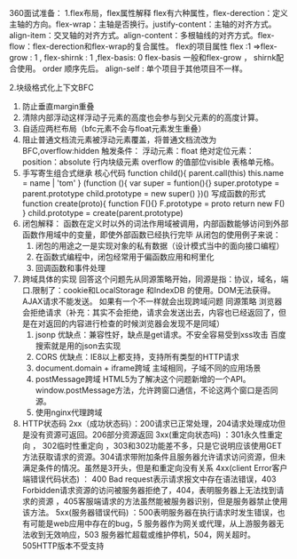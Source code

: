 360面试准备：
1.flex布局，flex属性解释
  flex有六种属性，flex-derection：定义主轴的方向。flex-wrap：主轴是否换行。justify-content：主轴的对齐方式。align-item：交叉轴的对齐方式。align-content：多根轴线的对齐方式。flex-flow：flex-derection和flex-wrap的复合属性。
  flex的项目属性
    flex :1 =>flex-grow : 1 , flex-shirnk : 1 ,flex-basis: 0 
    flex-basis 一般和flex-grow ， shirnk配合使用。
    order 顺序先后。 align-self : 单个项目于其他项目不一样。

2.块级格式化上下文BFC
  1. 防止垂直margin重叠
  2. 清除内部浮动这样浮动子元素的高度也会参与到父元素的的高度计算。
  3. 自适应两栏布局（bfc元素不会与float元素发生重叠）
  4. 阻止普通文档流元素被浮动元素覆盖，将普通文档流改为BFC,overflow:hidden
    触发条件： 
      浮动元素：float
      绝对定位元素： position：absolute
      行内块级元素
      overflow 的值部位visible 表格单元格。
3. 手写寄生组合式继承
核心代码
  function child(){
    parent.call(this)
    this.name = name | 'tom'
  }
  (function (){
    var super = funtion(){}
    super.prototype = parent.prototype
    child.prototype = new super()
  })()
  写成函数的形式
    function create(proto){
      function F(){}
      F.prototype = proto
      return new F()
    }
    child.prototype = create(parent.prototype)
4. 闭包解释：
    函数在定义时以外的词法作用域被调用，内部函数能够访问到外部函数作用域中的变量，即使外部函数已经执行完毕
    从闭包的使用例子来说：
    1. 闭包的用途之一是实现对象的私有数据（设计模式当中的面向接口编程）
    2. 在函数式编程中，闭包经常用于偏函数应用和柯里化
    3. 回调函数和事件处理
5. 跨域具体的实现
    回答这个问题先从同源策略开始，同源是指：协议，域名，端口.限制了：cookie和LocalStorage 和IndexDB 的使用。DOM无法获得。AJAX请求不能发送。
    如果有一个不一样就会出现跨域问题 同源策略 浏览器会拒绝请求（补充：其实不会拒绝，请求会发送出去，内容也已经返回了，但是在对返回的内容进行检查的时候浏览器会发现不是同域）
      1. jsonp
        优缺点：兼容性好，缺点是get请求。不安全容易受到xss攻击
        百度搜索就是用的json去实现
      2. CORS
        优缺点：IE8以上都支持，支持所有类型的HTTP请求
      3. document.domain + iframe跨域
        主域相同，子域不同的应用场景
      4. postMessage跨域
        HTML5为了解决这个问题新增的一个API。window.postMessage方法，允许跨窗口通信，不论这两个窗口是否同源。
      5. 使用nginx代理跨域
  6. HTTP状态码
      2xx（成功状态码）：200请求已正常处理，204请求处理成功但是没有资源可返回。206部分资源返回
      3xx(重定向状态吗) ：301永久性重定向 ， 302临时性重定向 ，303和302功能差不多，只是它说明应该使用GET方法获取请求的资源。304请求带附加条件且服务器允许请求访问资源，但未满足条件的情况。虽然是3开头，但是和重定向没有关系
      4xx(client Error客户端错误代码状态) ： 400 Bad request表示请求报文中存在语法错误，403 Forbidden请求资源的访问被服务器拒绝了，404，表明服务器上无法找到请求的资源 ，405客服端请求的方法虽然能被服务器识别，但是服务器禁止使用该方法。
      5xx(服务器错误代码) ：500表明服务器在执行请求时发生错误，也有可能是web应用中存在的bug，5
       服务器作为网关或代理，从上游服务器无法收到无效响应，503 服务器忙超载或维护停机，504，网关超时。505HTTP版本不受支持

